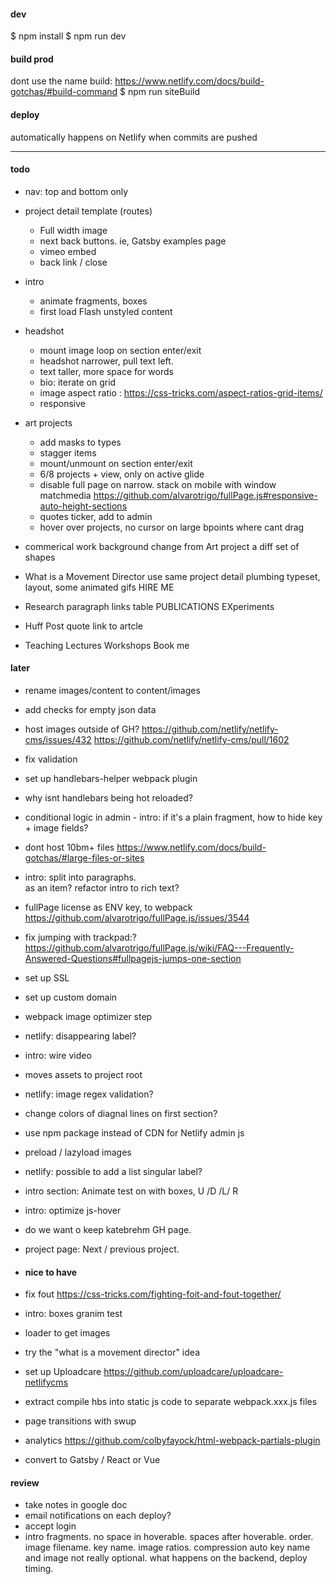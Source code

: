 #### dev
$ npm install
$ npm run dev

#### build prod

dont use the name build: https://www.netlify.com/docs/build-gotchas/#build-command
$ npm run siteBuild

#### deploy
automatically happens on Netlify when commits are pushed

---

#### todo


- nav: top and bottom only

- project detail template (routes)
    - Full width image
    - next back buttons. ie, Gatsby examples page
    - vimeo embed
    - back link / close

- intro
    - animate fragments, boxes
    - first load Flash unstyled content

- headshot
    - mount image loop on section enter/exit
    - headshot narrower, pull text left.
    - text taller, more space for words
    - bio: iterate on grid
    - image aspect ratio : https://css-tricks.com/aspect-ratios-grid-items/
    - responsive

- art projects 
    - add masks to types
    - stagger items 
    - mount/unmount on section enter/exit
    - 6/8 projects + view, only on active glide
    - disable full page on narrow. stack on mobile with window matchmedia https://github.com/alvarotrigo/fullPage.js#responsive-auto-height-sections
    - quotes ticker, add to admin
    - hover over projects, no cursor on large bpoints where cant drag


- commerical work
     background change from Art project
     a diff set of shapes 

 - What is a Movement Director
    use same project detail plumbing
    typeset, layout, some animated gifs
    HIRE ME 

- Research
    paragraph
    links table
        PUBLICATIONS
        EXperiments

- Huff Post quote
    link to artcle

- Teaching
    Lectures
    Workshops
    Book me



#### later

- rename images/content to content/images 
- add checks for empty json data
- host images outside of GH? 
    https://github.com/netlify/netlify-cms/issues/432
    https://github.com/netlify/netlify-cms/pull/1602
- fix validation
- set up handlebars-helper webpack plugin
- why isnt handlebars being hot reloaded?
- conditional logic in admin - intro: if it's a plain fragment, how to hide key + image fields?
- dont host 10bm+ files https://www.netlify.com/docs/build-gotchas/#large-files-or-sites
- intro: split into paragraphs. <br> as an item? refactor intro to rich text?
- fullPage license as ENV key, to webpack https://github.com/alvarotrigo/fullPage.js/issues/3544
- fix jumping with trackpad:?  https://github.com/alvarotrigo/fullPage.js/wiki/FAQ---Frequently-Answered-Questions#fullpagejs-jumps-one-section
- set up SSL
- set up custom domain
- webpack image optimizer step
- netlify: disappearing label?
- intro: wire video
- moves assets to project root
- netlify: image regex validation?
- change colors of diagnal lines on first section?
- use npm package instead of CDN for Netlify admin js
- preload / lazyload images
- netlify: possible to add a list singular label?
- intro section: Animate test on with boxes, U /D /L/ R
- intro: optimize js-hover
- do we want o keep katebrehm GH page.
- project page:  Next / previous project.

- #### nice to have
- fix fout https://css-tricks.com/fighting-foit-and-fout-together/
- intro: boxes granim test
- loader to get images 
- try the "what is a movement director" idea
- set up Uploadcare https://github.com/uploadcare/uploadcare-netlifycms
- extract compile hbs into static js code to separate webpack.xxx.js files
- page transitions with swup
- analytics https://github.com/colbyfayock/html-webpack-partials-plugin
- convert to Gatsby / React or Vue

#### review
- take notes in google doc
- email notifications on each deploy?
- accept login
- intro fragments. 
    no space in hoverable. 
    spaces after hoverable. 
    order. 
    image filename. 
    key name. 
    image ratios. 
    compression auto
    key name and image not really optional.
    what happens on the backend, deploy timing.








